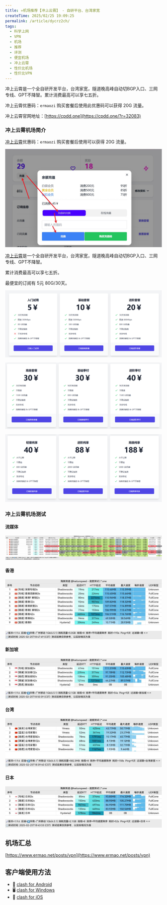 ```yaml
---
title: ✈️机场推荐【冲上云霄】 - 自研平台、台湾家宽
createTime: 2025/02/25 19:09:25
permalink: /article/dycrz2ch/
tags:
  - 科学上网
  - VPN
  - 机场
  - 推荐
  - 评测
  - 便宜机场
  - 冲上云霄
  - 性价比机场
  - 性价比VPN
---
```


冲上云霄是一个全自研开发平台，台湾家宽，隧道晚高峰自动切BGP入口、三网专线、GPT不降智。累计消费最高可以享七五折。

冲上云霄优惠码：`ermaozi` 购买套餐后使用此优惠码可以获得 20G 流量。

冲上云霄官网地址：[https://cpdd.one](https://cpdd.one/?r=32083)

<!-- more -->

### 冲上云霄机场简介

[冲上云霄](https://cpdd.one/?r=32083)优惠码：`ermaozi` 购买套餐后使用可以获得 20G 流量。

![冲上云霄优惠码](images/机场推荐冲上云霄/image.png)

[冲上云霄](https://cpdd.one/?r=32083)是一个全自研开发平台，台湾家宽，隧道晚高峰自动切BGP入口、三网专线、GPT不降智。

累计消费最高可以享七五折。

最便宜的订阅有 5元 80G/30天。

![冲上云霄价格](images/机场推荐冲上云霄/image-1.png "冲上云霄价格")

![冲上云霄价格](images/机场推荐冲上云霄/image-2.png "冲上云霄价格")

![冲上云霄价格](images/机场推荐冲上云霄/image-3.png "冲上云霄价格")

### 冲上云霄机场测试

#### 流媒体

![冲上云霄流媒体节点测试](images/机场推荐冲上云霄/image-4.png "冲上云霄流媒体节点测试")

#### 香港

![冲上云霄香港节点测试](images/机场推荐冲上云霄/image-5.png "冲上云霄香港节点测试")

#### 新加坡

![冲上云霄新加坡节点测试](images/机场推荐冲上云霄/image-6.png "冲上云霄新加坡节点测试")

#### 台湾

![冲上云霄台湾节点测试](images/机场推荐冲上云霄/image-7.png "冲上云霄台湾节点测试")

#### 日本

![冲上云霄日本节点测试](images/机场推荐冲上云霄/image-8.png "冲上云霄日本节点测试")

## 机场汇总

[https://www.ermao.net/posts/vpn](https://www.ermao.net/posts/vpn)

## 客户端使用方法

- 📱 [clash for Android](https://www.ermao.net/article/eh8f4n86/)
- 🖥 [clash for Windows](https://www.ermao.net/article/0gematwc/)
- 🍎 [clash for iOS](https://www.ermao.net/article/z747kgjd/)